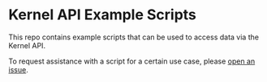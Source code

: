 # Kernel API Example Scripts

This repo contains example scripts that can be used to access data via the Kernel API.

To request assistance with a script for a certain use case, please [open an issue](https://github.com/telluslabs/kernel-api-examples/issues/new).
